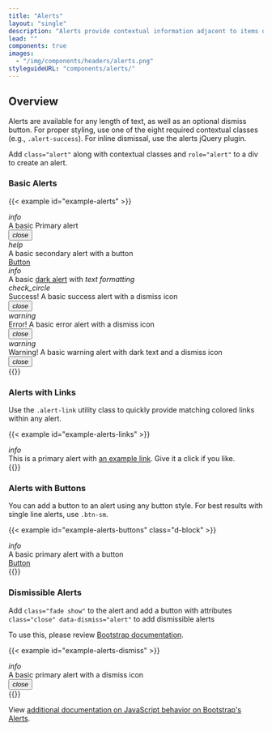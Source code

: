 ```yaml
---
title: "Alerts"
layout: "single"
description: "Alerts provide contextual information adjacent to items on the visible page. There are four types: error, warning, success, or informational."
lead: ""
components: true
images:
  - "/img/components/headers/alerts.png"
styleguideURL: "components/alerts/"
---
```


## Overview

Alerts are available for any length of text, as well as an optional dismiss button. For proper
styling, use one of the eight required contextual classes (e.g., `.alert-success`).
For inline dismissal, use the alerts jQuery plugin.

Add `class="alert"` along with contextual classes and `role="alert"` to a div to create an alert.

### Basic Alerts

{{< example id="example-alerts" >}}
<div class="alert alert-primary" role="alert">
  <i class="modus-icons mr-1" aria-hidden="true">info</i>
  <div>A basic Primary alert</div>
  <button type="button" class="close" data-dismiss="toast">
    <i class="modus-icons notranslate" aria-hidden="true">close</i>
  </button>
</div>
<div class="alert alert-secondary" role="alert">
  <i class="modus-icons mr-1" aria-hidden="true">help</i>
  <div>A basic secondary alert with a button</div>
  <a href="#" class="btn btn-sm btn-text-secondary">Button</a>
</div>
<div class="alert alert-dark" role="alert">
  <i class="modus-icons mr-1" aria-hidden="true">info</i>
  <div>A basic <u>dark alert</u> with <em>text formatting</em></div>
</div>
<div class="alert alert-success fade show" role="alert">
  <i class="modus-icons mr-1" aria-hidden="true">check_circle</i>
  <div>Success! A basic success alert with a dismiss icon</div>
  <button type="button" class="close" data-dismiss="alert">
    <i class="modus-icons notranslate" aria-hidden="true">close</i>
  </button>
</div>
<div class="alert alert-danger fade show" role="alert">
  <i class="modus-icons mr-1" aria-hidden="true">warning</i>
  <div>Error! A basic error alert with a dismiss icon</div>
  <button type="button" class="close" data-dismiss="alert">
    <i class="modus-icons notranslate" aria-hidden="true">close</i>
  </button>
</div>
<div class="alert alert-warning text-dark fade show" role="alert">
  <i class="modus-icons mr-1" aria-hidden="true">warning</i>
  <div>Warning! A basic warning alert with dark text and a dismiss icon</div>
  <button type="button" class="close" data-dismiss="alert">
    <i class="modus-icons notranslate" aria-hidden="true">close</i>
  </button>
</div>
{{</ example >}}

### Alerts with Links

Use the `.alert-link` utility class to quickly provide matching colored links within
any alert.

{{< example id="example-alerts-links" >}}
<div class="alert alert-primary" role="alert">
  <i class="modus-icons notranslate mr-1" aria-hidden="true">info</i>
  <div>
    This is a primary alert with <a href="#" class="alert-link">an example link</a>. Give it a
    click if you like.
  </div>
</div>
{{</ example >}}

### Alerts with Buttons

You can add a button to an alert using any button style. For best results with single line
alerts, use `.btn-sm`.

{{< example id="example-alerts-buttons" class="d-block" >}}
<div class="alert alert-primary" role="alert">
  <i class="modus-icons notranslate mr-1" aria-hidden="true">info</i>
  <div>A basic primary alert with a button</div>
  <a href="#" class="btn btn-sm btn-text-primary">Button</a>
</div>
{{</ example >}}

### Dismissible Alerts

Add `class="fade show"` to the alert and add a button with attributes
`class="close" data-dismiss="alert"` to add dismissible alerts

To use this, please review [Bootstrap documentation](https://getbootstrap.com/docs/4.6/components/alerts/#dismissing).

{{< example id="example-alerts-dismiss" >}}
<div class="alert alert-primary fade show" role="alert">
  <i class="modus-icons notranslate mr-1" aria-hidden="true">info</i>
  <div>A basic primary alert with a dismiss icon</div>
  <button type="button" class="close" data-dismiss="alert">
    <i class="modus-icons notranslate" aria-hidden="true">close</i>
  </button>
</div>
{{</ example >}}

View [additional documentation on JavaScript behavior on Bootstrap's Alerts](https://getbootstrap.com/docs/4.6/components/alerts/#javascript-behavior).
